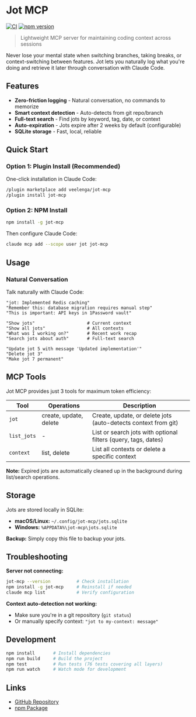 # Jot MCP

[![CI](https://github.com/veelenga/jot-mcp/actions/workflows/ci.yml/badge.svg)](https://github.com/veelenga/jot-mcp/actions/workflows/ci.yml)
[![npm version](https://badge.fury.io/js/jot-mcp.svg)](https://www.npmjs.com/veelenga/jot-mcp)

> Lightweight MCP server for maintaining coding context across sessions

Never lose your mental state when switching branches, taking breaks, or context-switching between features. Jot lets you naturally log what you're doing and retrieve it later through conversation with Claude Code.

## Features

- **Zero-friction logging** - Natural conversation, no commands to memorize
- **Smart context detection** - Auto-detects from git repo/branch
- **Full-text search** - Find jots by keyword, tag, date, or context
- **Auto-expiration** - Jots expire after 2 weeks by default (configurable)
- **SQLite storage** - Fast, local, reliable

## Quick Start

### Option 1: Plugin Install (Recommended)

One-click installation in Claude Code:

```bash
/plugin marketplace add veelenga/jot-mcp
/plugin install jot-mcp
```

### Option 2: NPM Install

```bash
npm install -g jot-mcp
```

Then configure Claude Code:

```bash
claude mcp add --scope user jot jot-mcp
```

## Usage

### Natural Conversation

Talk naturally with Claude Code:

```
"jot: Implemented Redis caching"
"Remember this: database migration requires manual step"
"This is important: API keys in 1Password vault"
```

```
"Show jots"                    # Current context
"Show all jots"                # All contexts
"What was I working on?"       # Recent work recap
"Search jots about auth"       # Full-text search
```

```
"Update jot 5 with message 'Updated implementation'"
"Delete jot 3"
"Make jot 7 permanent"
```

## MCP Tools

Jot MCP provides just 3 tools for maximum token efficiency:

| Tool | Operations | Description |
|------|-----------|-------------|
| `jot` | create, update, delete | Create, update, or delete jots (auto-detects context from git) |
| `list_jots` | - | List or search jots with optional filters (query, tags, dates) |
| `context` | list, delete | List all contexts or delete a specific context |

**Note:** Expired jots are automatically cleaned up in the background during list/search operations.

## Storage

Jots are stored locally in SQLite:
- **macOS/Linux:** `~/.config/jot-mcp/jots.sqlite`
- **Windows:** `%APPDATA%\jot-mcp\jots.sqlite`

**Backup:** Simply copy this file to backup your jots.

## Troubleshooting

**Server not connecting:**
```bash
jot-mcp --version          # Check installation
npm install -g jot-mcp     # Reinstall if needed
claude mcp list            # Verify configuration
```

**Context auto-detection not working:**
- Make sure you're in a git repository (`git status`)
- Or manually specify context: `"jot to my-context: message"`

## Development

```bash
npm install       # Install dependencies
npm run build     # Build the project
npm test          # Run tests (76 tests covering all layers)
npm run watch     # Watch mode for development
```

## Links

- [GitHub Repository](https://github.com/veelenga/jot-mcp)
- [npm Package](https://www.npmjs.com/veelenga/jot-mcp)
